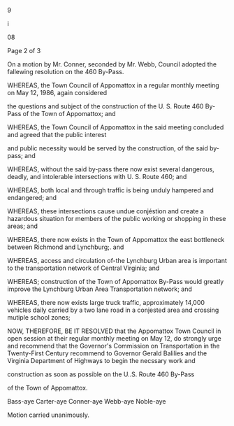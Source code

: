 9

i

08

Page 2 of 3

On a motion by Mr. Conner, seconded by Mr. Webb, Council adopted
the fallewing resolution on the 460 By-Pass.

WHEREAS, the Town Council of Appomattox in a regular
monthly meeting on May 12, 1986, again considered

the questions and subject of the construction of the
U. S. Route 460 By-Pass of the Town of Appomattox; and

WHEREAS, the Town Council of Appomattox in the said
meeting concluded and agreed that the public interest

and public necessity would be served by the construction,
of the said by-pass; and

WHEREAS, without the said by-pass there now exist several
dangerous, deadly, and intolerable intersections with
U. S. Route 460; and

WHEREAS, both local and through traffic is being unduly
hampered and endangered; and

WHEREAS, these intersections cause undue conjéstion and
create a hazardous situation for members of the public
working or shopping in these areas; and

WHEREAS, there now exists in the Town of Appomattox the
east bottleneck between Richmond and Lynchburg;. and

WHEREAS, access and circulation of-the Lynchburg Urban
area is important to the transportation network of
Central Virginia; and

WHEREAS; construction of the Town of Appomattox By-Pass
would greatly improve the Lynchburg Urban Area
Transportation network; and

WHEREAS, there now exists large truck traffic, approximately
14,000 vehicles daily carried by a two lane road in a
conjested area and crossing mutiple school zones;

NOW, THEREFORE, BE IT RESOLVED that the Appomattox Town
Council in open session at their regular monthly meeting on
May 12, do strongly urge and recommend that the Governor's
Commission on Transportation in the Twenty-First Century
recommend to Governor Gerald Balilies and the Virginia
Department of Highways to begin the necssary work and

construction as soon as possible on the U..S. Route 460 By-Pass

of the Town of Appomattox.

Bass-aye Carter-aye Conner-aye Webb-aye Noble-aye

Motion carried unanimously.
